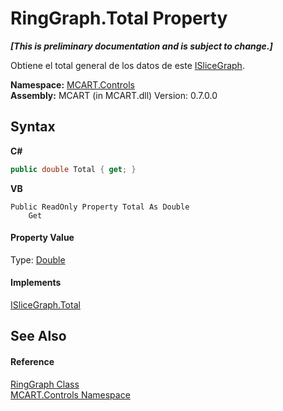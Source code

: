 # RingGraph.Total Property 
 _**\[This is preliminary documentation and is subject to change.\]**_

Obtiene el total general de los datos de este <a href="1de9a863-a257-9f6b-d833-1fa7d5fae46d">ISliceGraph</a>.

**Namespace:**&nbsp;<a href="1c9d7a8e-81d4-838a-f87d-7379b253b6ce">MCART.Controls</a><br />**Assembly:**&nbsp;MCART (in MCART.dll) Version: 0.7.0.0

## Syntax

**C#**<br />
``` C#
public double Total { get; }
```

**VB**<br />
``` VB
Public ReadOnly Property Total As Double
	Get
```


#### Property Value
Type: <a href="http://msdn2.microsoft.com/es-es/library/643eft0t" target="_blank">Double</a>

#### Implements
<a href="debf8a42-862e-6b84-fa71-d762c398348e">ISliceGraph.Total</a><br />

## See Also


#### Reference
<a href="e4fc8893-df93-9e74-ea6c-e6a53821be41">RingGraph Class</a><br /><a href="1c9d7a8e-81d4-838a-f87d-7379b253b6ce">MCART.Controls Namespace</a><br />
